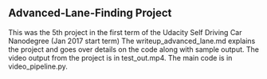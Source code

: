 ## Advanced-Lane-Finding Project

This was the 5th project in the first term of the Udacity Self Driving Car Nanodegree (Jan 2017 start term) The writeup_advanced_lane.md explains the project and goes over details on the code along with sample output. The video output from the project is in test_out.mp4. The main code is in video_pipeline.py. 


